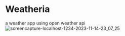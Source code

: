 # Weatheria
a weather app using open weather api
![screencapture-localhost-1234-2023-11-14-23_07_25](https://github.com/Janjanny/Weatheria/assets/95693630/867ad732-9137-4a41-8101-8358208c8c92)

